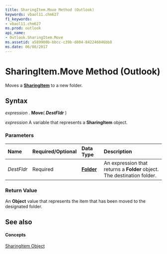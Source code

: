 ```yaml
---
title: SharingItem.Move Method (Outlook)
keywords: vbaol11.chm627
f1_keywords:
- vbaol11.chm627
ms.prod: outlook
api_name:
- Outlook.SharingItem.Move
ms.assetid: a589900b-bbcc-c39b-d804-842246046bb8
ms.date: 06/08/2017
---
```



# SharingItem.Move Method (Outlook)

Moves a  **[SharingItem](Outlook.SharingItem.md)** to a new folder.


## Syntax

 _expression_ . **Move**( **_DestFldr_** )

 _expression_ A variable that represents a **SharingItem** object.


### Parameters



|**Name**|**Required/Optional**|**Data Type**|**Description**|
|:-----|:-----|:-----|:-----|
| _DestFldr_|Required| **[Folder](Outlook.Folder.md)**|An expression that returns a  **Folder** object. The destination folder.|

### Return Value

An  **Object** value that represents the item that has been moved to the designated folder.


## See also


#### Concepts


[SharingItem Object](Outlook.SharingItem.md)

